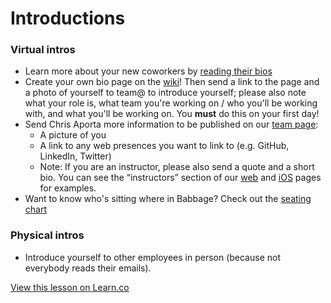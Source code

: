 # Introductions

### Virtual intros
- Learn more about your new coworkers by [reading their bios](https://flatiron.atlassian.net/wiki/display/OP/Team)
- Create your own bio page on the [wiki](https://flatiron.atlassian.net/wiki/display/OP/Team)! Then send a link to the page and a photo of yourself to team@ to introduce yourself; please also note what your role is, what team you're working on / who you'll be working with, and what you'll be working on. You **must** do this on your first day!
- Send Chris Aporta more information to be published on our [team page](http://flatironschool.com/team):
  - A picture of you
  - A link to any web presences you want to link to (e.g. GitHub, LinkedIn, Twitter)
  - Note: If you are an instructor, please also send a quote and a short bio. You can see the “instructors” section    of our [web](http://flatironschool.com/web) and [iOS](http://flatironschool.com/ios) pages for examples.
- Want to know who's sitting where in Babbage? Check out the [seating chart](https://docs.google.com/presentation/d/1nDCKyzE-TOgPk-LUxBamsuzjiMPl-cuFIANTboX4TU0/edit#slide=id.p)

### Physical intros
- Introduce yourself to other employees in person (because not everybody reads their emails).

<a href='https://learn.co/lessons/staff-onboarding-intros' data-visibility='hidden'>View this lesson on Learn.co</a>
